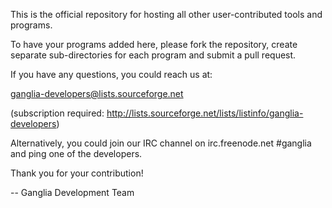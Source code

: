 This is the official repository for hosting all other user-contributed tools and programs.

To have your programs added here, please fork the repository, create separate sub-directories for each program 
and submit a pull request.

If you have any questions, you could reach us at:

ganglia-developers@lists.sourceforge.net

(subscription required: http://lists.sourceforge.net/lists/listinfo/ganglia-developers)

Alternatively, you could join our IRC channel on irc.freenode.net #ganglia and
ping one of the developers.

Thank you for your contribution!

  -- Ganglia Development Team
